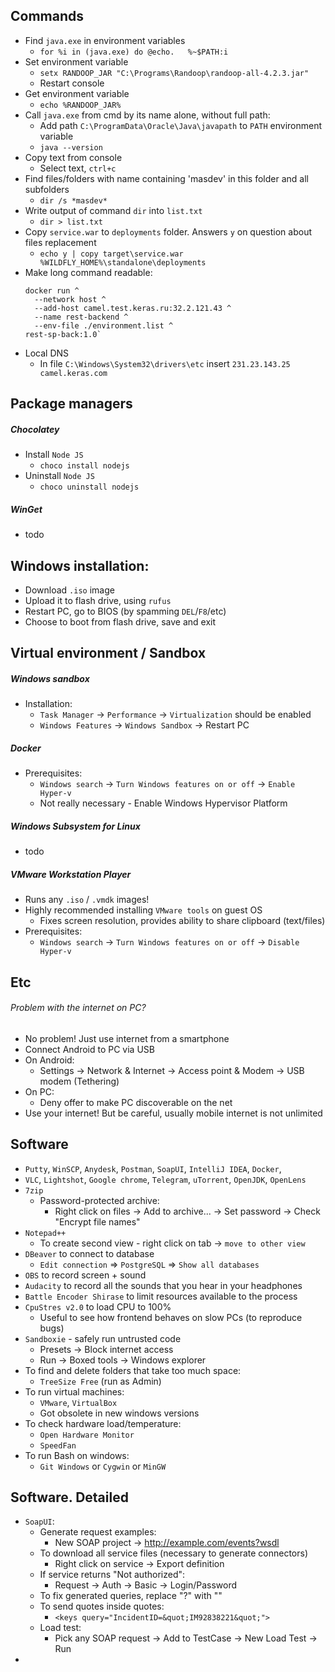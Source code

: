 ## Commands
* Find `java.exe` in environment variables
  * `for %i in (java.exe) do @echo.   %~$PATH:i`
* Set environment variable
    * `setx RANDOOP_JAR "C:\Programs\Randoop\randoop-all-4.2.3.jar"`
    * Restart console
* Get environment variable
    * `echo %RANDOOP_JAR%`
* Call `java.exe` from cmd by its name alone, without full path:
    * Add path `C:\ProgramData\Oracle\Java\javapath` to `PATH` environment variable
    * `java --version`
* Copy text from console
    * Select text, `ctrl+c`
* Find files/folders with name containing 'masdev' in this folder and all subfolders
    * `dir /s *masdev*`
* Write output of command `dir` into `list.txt`
    * `dir > list.txt`
* Copy `service.war` to `deployments` folder. Answers `y` on question about files replacement
    * `echo y | copy target\service.war %WILDFLY_HOME%\standalone\deployments`
* Make long command readable:
  ```
  docker run ^
    --network host ^
    --add-host camel.test.keras.ru:32.2.121.43 ^
    --name rest-backend ^
    --env-file ./environment.list ^
  rest-sp-back:1.0` 
  ```
* Local DNS
  * In file `C:\Windows\System32\drivers\etc` insert `231.23.143.25 camel.keras.com`

## Package managers
##### Chocolatey
* Install `Node JS`
    * `choco install nodejs`
* Uninstall `Node JS`
    * `choco uninstall nodejs`
##### WinGet
* todo

## Windows installation:
* Download `.iso` image
* Upload it to flash drive, using `rufus`
* Restart PC, go to BIOS (by spamming `DEL`/`F8`/etc)
* Choose to boot from flash drive, save and exit

## Virtual environment / Sandbox
##### Windows sandbox
* Installation:
    * `Task Manager` -> `Performance` -> `Virtualization` should be enabled
    * `Windows Features` -> `Windows Sandbox` -> Restart PC
##### Docker
* Prerequisites:
    * `Windows search` -> `Turn Windows features on or off` -> `Enable Hyper-v`
    * Not really necessary - Enable Windows Hypervisor Platform
##### Windows Subsystem for Linux
* todo
##### VMware Workstation Player
* Runs any `.iso` / `.vmdk` images!
* Highly recommended installing `VMware tools` on guest OS
    * Fixes screen resolution, provides ability to share clipboard (text/files)
* Prerequisites:
    * `Windows search` -> `Turn Windows features on or off` -> `Disable Hyper-v`
    
## Etc
###### Problem with the internet on PC?
* No problem! Just use internet from a smartphone
* Connect Android to PC via USB
* On Android:
    * Settings -> Network & Internet -> Access point & Modem -> USB modem (Tethering)
* On PC:
    * Deny offer to make PC discoverable on the net
* Use your internet! But be careful, usually mobile internet is not unlimited

## Software
* `Putty`, `WinSCP`, `Anydesk`, `Postman`, `SoapUI`, `IntelliJ IDEA`, `Docker`, 
* `VLC`, `Lightshot`, `Google chrome`, `Telegram`, `uTorrent`, `OpenJDK`, `OpenLens`
* `7zip`
    * Password-protected archive:
        * Right click on files -> Add to archive... -> Set password -> Check "Encrypt file names"
* `Notepad++` 
    * To create second view - right click on tab -> `move to other view`
* `DBeaver` to connect to database
    * `Edit connection` => `PostgreSQL` => `Show all databases`
* `OBS` to record screen + sound
* `Audacity` to record all the sounds that you hear in your headphones
* `Battle Encoder Shirase` to limit resources available to the process
* `CpuStres v2.0` to load CPU to 100%
    * Useful to see how frontend behaves on slow PCs (to reproduce bugs) 
* `Sandboxie` - safely run untrusted code
    * Presets -> Block internet access
    * Run -> Boxed tools -> Windows explorer
* To find and delete folders that take too much space:
    * `TreeSize Free` (run as Admin)
* To run virtual machines:
    * `VMware`, `VirtualBox`
    * Got obsolete in new windows versions
* To check hardware load/temperature:
    * `Open Hardware Monitor`
    * `SpeedFan`
* To run Bash on windows:
    * `Git Windows` or `Cygwin` or `MinGW`

## Software. Detailed
* `SoapUI`:
    * Generate request examples:
        * New SOAP project -> http://example.com/events?wsdl
    * To download all service files (necessary to generate connectors)
        * Right click on service -> Export definition
    * If service returns "Not authorized":
        * Request -> Auth -> Basic -> Login/Password
    * To fix generated queries, replace "?" with ""
    * To send quotes inside quotes:
        * `<keys query="IncidentID=&quot;IM92838221&quot;">`
    * Load test:
        * Pick any SOAP request -> Add to TestCase -> New Load Test -> Run
* 
